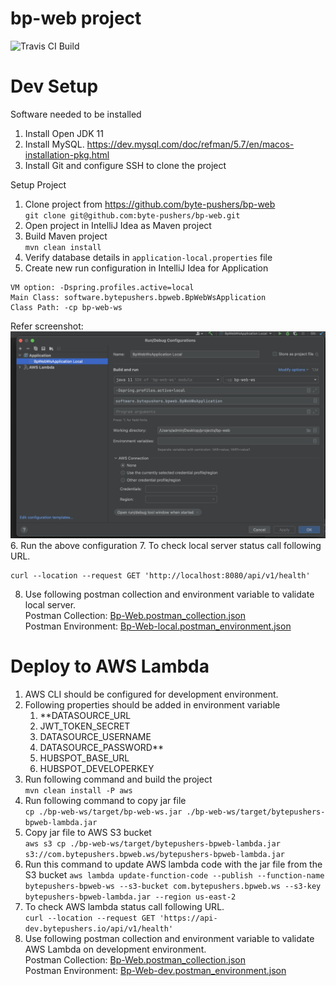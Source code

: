 # bp-web project
![Travis CI Build](https://travis-ci.com/byte-pushers/bp-web.svg?branch=master)

# Dev Setup
Software needed to be installed
1. Install Open JDK 11
2. Install MySQL.
   https://dev.mysql.com/doc/refman/5.7/en/macos-installation-pkg.html
3. Install Git and configure SSH to clone the project

Setup Project
1. Clone project from https://github.com/byte-pushers/bp-web <br/>
   `git clone git@github.com:byte-pushers/bp-web.git`
2. Open project in IntelliJ Idea as Maven project
3. Build Maven project <br/>
   `mvn clean install`
4. Verify database details in `application-local.properties` file
5. Create new run configuration in IntelliJ Idea for Application
```
VM option: -Dspring.profiles.active=local
Main Class: software.bytepushers.bpweb.BpWebWsApplication
Class Path: -cp bp-web-ws
```
Refer screenshot: ![Run Configuration.png](postman%2FRun%20Configuration.png)
6. Run the above configuration
7. To check local server status call following URL.
```shell
curl --location --request GET 'http://localhost:8080/api/v1/health'
```
8. Use following postman collection and environment variable to validate local server. <br/>
    Postman Collection: [Bp-Web.postman_collection.json](postman%2FBp-Web.postman_collection.json) <br/>
    Postman Environment: [Bp-Web-local.postman_environment.json](postman%2FBp-Web-local.postman_environment.json)

# Deploy to AWS Lambda
1. AWS CLI should be configured for development environment.
2. Following properties should be added in environment variable
    1. **DATASOURCE_URL
    2. JWT_TOKEN_SECRET
    3. DATASOURCE_USERNAME
    4. DATASOURCE_PASSWORD**
    5. HUBSPOT_BASE_URL
    6. HUBSPOT_DEVELOPERKEY
3. Run following command and build the project <br />
   ```mvn clean install -P aws```
4. Run following command to copy jar file <br />
   ```cp ./bp-web-ws/target/bp-web-ws.jar ./bp-web-ws/target/bytepushers-bpweb-lambda.jar```
5. Copy jar file to AWS S3 bucket <br />
   ```aws s3 cp ./bp-web-ws/target/bytepushers-bpweb-lambda.jar s3://com.bytepushers.bpweb.ws/bytepushers-bpweb-lambda.jar```
6. Run this command to update AWS lambda code with the jar file from the S3 bucket
   ```aws lambda update-function-code --publish --function-name bytepushers-bpweb-ws --s3-bucket com.bytepushers.bpweb.ws --s3-key bytepushers-bpweb-lambda.jar --region us-east-2```
7. To check AWS lambda status call following URL. <br />
   ```curl --location --request GET 'https://api-dev.bytepushers.io/api/v1/health'```
8. Use following postman collection and environment variable to validate AWS Lambda on development environment. <br/>
   Postman Collection: [Bp-Web.postman_collection.json](postman%2FBp-Web.postman_collection.json) <br/>
   Postman Environment: [Bp-Web-dev.postman_environment.json](postman%2FBp-Web-dev.postman_environment.json)
